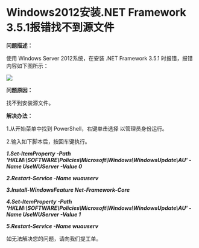 # Windows2012安装.NET Framework 3.5.1报错找不到源文件
**问题描述：**

使用 Windows Server 2012系统，在安装 .NET Framework 3.5.1 时报错，报错内容如下图所示：

![](https://github.com/jdcloudcom/cn/blob/edit/image/Elastic-Compute/Virtual-Machine/Windows/Windows2012%E5%AE%89%E8%A3%85.NET%20Framework%203.5.1%E6%8A%A5%E9%94%99%E6%89%BE%E4%B8%8D%E5%88%B0%E6%BA%90%E6%96%87%E4%BB%B601.png)

**问题原因：**

找不到安装源文件。

**解决办法：**

1.从开始菜单中找到 PowerShell，右键单击选择 以管理员身份运行。

2.输入如下脚本后，按回车键执行。


***1.Set-ItemProperty -Path 'HKLM:\SOFTWARE\Policies\Microsoft\Windows\WindowsUpdate\AU' -Name UseWUServer -Value 0*** 

***2.Restart-Service -Name wuauserv***

***3.Install-WindowsFeature Net-Framework-Core***

***4.Set-ItemProperty -Path 'HKLM:\SOFTWARE\Policies\Microsoft\Windows\WindowsUpdate\AU' -Name UseWUServer -Value 1***

***5.Restart-Service -Name wuauserv***

如无法解决您的问题，请向我们提工单。
